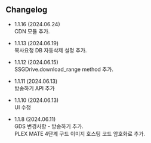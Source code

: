 ## Changelog

- 1.1.16 (2024.06.24)   
  CDN 모듈 추가.   

- 1.1.13 (2024.06.19)   
  복사요청 DB 자동삭제 설정 추가.   

- 1.1.12 (2024.06.15)  
  SSGDrive.download_range method 추가.   

- 1.1.11 (2024.06.13)   
  방송하기 API 추가   
  
- 1.1.10 (2024.06.13)   
  UI 수정   

- 1.1.8 (2024.06.11)   
  GDS 변경사항 - 방송하기 추가.   
  PLEX MATE 4단계 구드 이미지 호스팅 코드 암호화로 추가.   
  

